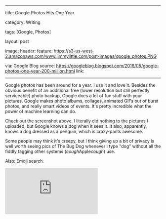  ---

title: Google Photos Hits One Year

category: Writing

tags: [Google, Photos]

layout: post

image:
  header:
  feature: https://s3-us-west-2.amazonaws.com/www.jimmylittle.com/post-images/google_photos.PNG

via: Google Blog
source: https://googleblog.blogspot.com/2016/05/google-photos-one-year-200-million.html
link: 

---

Google photos has been around for a year.  I use it and love it.  Besides the obvious benefit of an additional free (lower resolution but still perfectly serviceable) photo backup, Google does a lot of fun stuff with your pictures.  Google makes photo albums, collages, animated GIFs out of burst photos, and really smart videos of events.  It's pretty incredible what the power of machine learning can do.  

Check out the screenshot above.  I literally did nothing to the pictures I uploaded, but Google knows a dog when it sees it.  It also, apparently, knows a dog dressed as a penguin, which is crazy-pants awesome.

Some people may think it's creepy, but I think giving up a bit of privacy is well worth seeing pics of The Bug Dog whenever I type "dog" without all the fiddly tagging other systems (*cough*Apple*cough*) use.

Also: Emoji search.

<iframe src="http://www.youtube.com/embed/HQtGFBbwKEk?rel=0&amp;showinfo=0" frameborder="0" allowfullscreen></iframe>